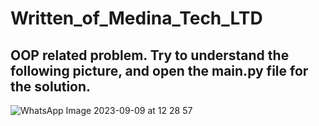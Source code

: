 # Written_of_Medina_Tech_LTD

## OOP related problem. Try to understand the following picture, and open the main.py file for the solution.

![WhatsApp Image 2023-09-09 at 12 28 57](https://github.com/shuvo881/Written_of_Madina_Tech_LTD/assets/68312838/f516ff13-73f0-424f-8413-308e148a1fcf)

